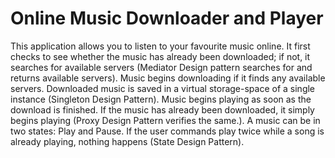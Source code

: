 # Online Music Downloader and Player
This application allows you to listen to your favourite music online. It first checks to see whether
the music has already been downloaded; if not, it searches for available servers (Mediator Design
pattern searches for and returns available servers). Music begins downloading if it finds any
available servers. Downloaded music is saved in a virtual storage-space of a single instance
(Singleton Design Pattern). Music begins playing as soon as the download is finished. If the music
has already been downloaded, it simply begins playing (Proxy Design Pattern verifies the same.).
A music can be in two states: Play and Pause. If the user commands play twice while a song is
already playing, nothing happens (State Design Pattern).
